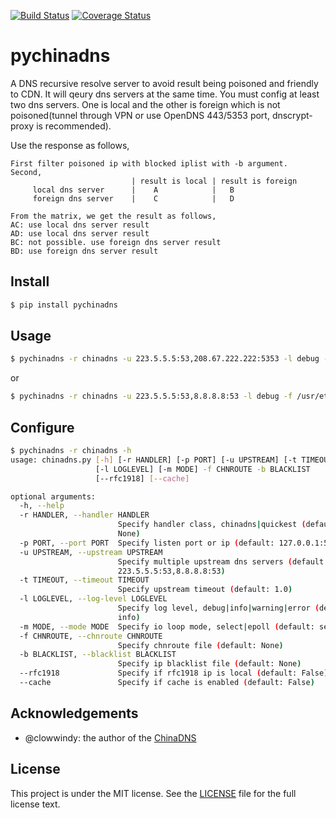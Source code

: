 [![Build Status](https://travis-ci.org/faicker/pychinadns.svg?branch=master)](https://travis-ci.org/faicker/pychinadns)
[![Coverage Status](https://coveralls.io/repos/github/faicker/pychinadns/badge.svg?branch=master)](https://coveralls.io/github/faicker/pychinadns?branch=master)

# pychinadns

A DNS recursive resolve server to avoid result being poisoned and friendly to CDN. It will qeury dns servers at the same time.
You must config at least two dns servers. One is local and the other is foreign which is not poisoned(tunnel through VPN or use OpenDNS 443/5353 port, dnscrypt-proxy is recommended).

Use the response as follows,

```
First filter poisoned ip with blocked iplist with -b argument.
Second,
                           | result is local | result is foreign
     local dns server      |    A            |   B
     foreign dns server    |    C            |   D

From the matrix, we get the result as follows,
AC: use local dns server result
AD: use local dns server result
BC: not possible. use foreign dns server result
BD: use foreign dns server result
```

## Install

```bash
$ pip install pychinadns
```

## Usage

```bash
$ pychinadns -r chinadns -u 223.5.5.5:53,208.67.222.222:5353 -l debug -f /usr/etc/pychinadns/chnroute.txt -b /usr/etc/pychinadns/iplist.txt
```
or

```bash
$ pychinadns -r chinadns -u 223.5.5.5:53,8.8.8.8:53 -l debug -f /usr/etc/pychinadns/chnroute.txt -b /usr/etc/pychinadns/iplist.txt
```

## Configure

```bash
$ pychinadns -r chinadns -h
usage: chinadns.py [-h] [-r HANDLER] [-p PORT] [-u UPSTREAM] [-t TIMEOUT]
                   [-l LOGLEVEL] [-m MODE] -f CHNROUTE -b BLACKLIST
                   [--rfc1918] [--cache]

optional arguments:
  -h, --help
  -r HANDLER, --handler HANDLER
                        Specify handler class, chinadns|quickest (default:
                        None)
  -p PORT, --port PORT  Specify listen port or ip (default: 127.0.0.1:5353)
  -u UPSTREAM, --upstream UPSTREAM
                        Specify multiple upstream dns servers (default:
                        223.5.5.5:53,8.8.8.8:53)
  -t TIMEOUT, --timeout TIMEOUT
                        Specify upstream timeout (default: 1.0)
  -l LOGLEVEL, --log-level LOGLEVEL
                        Specify log level, debug|info|warning|error (default:
                        info)
  -m MODE, --mode MODE  Specify io loop mode, select|epoll (default: select)
  -f CHNROUTE, --chnroute CHNROUTE
                        Specify chnroute file (default: None)
  -b BLACKLIST, --blacklist BLACKLIST
                        Specify ip blacklist file (default: None)
  --rfc1918             Specify if rfc1918 ip is local (default: False)
  --cache               Specify if cache is enabled (default: False)
```

## Acknowledgements

+ @clowwindy: the author of the [ChinaDNS](https://github.com/shadowsocks/ChinaDNS)

## License

This project is under the MIT license. See the [LICENSE](LICENSE) file for the full license text.
